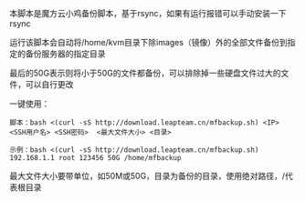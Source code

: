 
本脚本是魔方云小鸡备份脚本，基于rsync，如果有运行报错可以手动安装一下rsync

运行该脚本会自动将/home/kvm目录下除images（镜像）外的全部文件备份到指定的备份服务器的指定目录

最后的50G表示则将小于50G的文件都备份，可以排除掉一些硬盘文件过大的文件，可以自行更改

一键使用：

`脚本：bash <(curl -sS http://download.leapteam.cn/mfbackup.sh) <IP> <SSH用户名> <SSH密码>  <最大文件大小> <目录>`

`示例：bash <(curl -sS http://download.leapteam.cn/mfbackup.sh) 192.168.1.1 root 123456 50G /home/mfbackup`

最大文件大小要带单位，如50M或50G，目录为备份的目录，使用绝对路径，/代表根目录